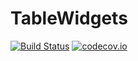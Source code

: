 # TableWidgets

[![Build Status](https://travis-ci.org/piever/TableWidgets.jl.svg?branch=master)](https://travis-ci.org/piever/TableWidgets.jl)
[![codecov.io](http://codecov.io/github/piever/TableWidgets.jl/coverage.svg?branch=master)](http://codecov.io/github/piever/TableWidgets.jl?branch=master)
